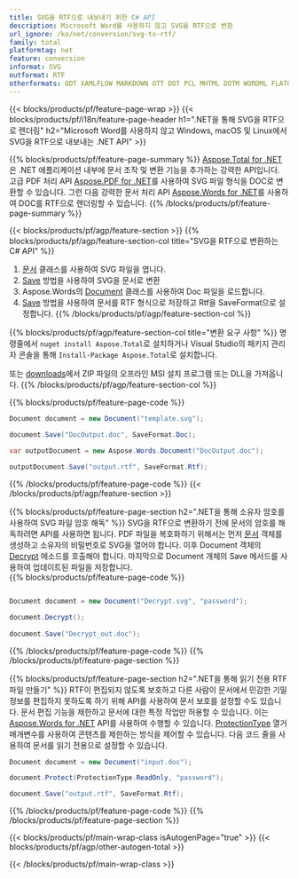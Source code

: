 ```yaml
---
title: SVG을 RTF으로 내보내기 위한 C# API
description: Microsoft Word를 사용하지 않고 SVG을 RTF으로 변환
url_ignore: /ko/net/conversion/svg-to-rtf/
family: total
platformtag: net
feature: conversion
informat: SVG
outformat: RTF
otherformats: ODT XAMLFLOW MARKDOWN OTT DOT PCL MHTML DOTM WORDML FLATOPC DOTX PS
---
```

{{< blocks/products/pf/feature-page-wrap >}}
{{< blocks/products/pf/i18n/feature-page-header h1=".NET을 통해 SVG을 RTF으로 렌더링" h2="Microsoft Word를 사용하지 않고 Windows, macOS 및 Linux에서 SVG을 RTF으로 내보내는 .NET API" >}}

{{% blocks/products/pf/feature-page-summary %}}
[Aspose.Total for .NET](https://products.aspose.com/total/net/)은 .NET 애플리케이션 내부에 문서 조작 및 변환 기능을 추가하는 강력한 API입니다. 고급 PDF 처리 API [Aspose.PDF for .NET](https://products.aspose.com/pdf/net/)를 사용하여 SVG 파일 형식을 DOC로 변환할 수 있습니다. 그런 다음 강력한 문서 처리 API [Aspose.Words for .NET](https://products.aspose.com/words/net/)를 사용하여 DOC를 RTF으로 렌더링할 수 있습니다.
{{% /blocks/products/pf/feature-page-summary  %}}

{{< blocks/products/pf/agp/feature-section >}}
{{% blocks/products/pf/agp/feature-section-col title="SVG을 RTF으로 변환하는 C# API" %}}
1. [문서](https://reference.aspose.com/pdf/net/aspose.pdf/document) 클래스를 사용하여 SVG 파일을 엽니다.
2. [Save](https://reference.aspose.com/pdf/net/aspose.pdf.document/save/methods/5) 방법을 사용하여 SVG을 문서로 변환
3. Aspose.Words의 [Document](https://reference.aspose.com/words/net/aspose.words/document) 클래스를 사용하여 Doc 파일을 로드합니다.
4. [Save](https://reference.aspose.com/words/net/aspose.words.document/save/methods/4) 방법을 사용하여 문서를 RTF 형식으로 저장하고 Rtf을 SaveFormat으로 설정합니다.
{{% /blocks/products/pf/agp/feature-section-col %}}

{{% blocks/products/pf/agp/feature-section-col title="변환 요구 사항" %}}
명령줄에서 ```nuget install Aspose.Total```로 설치하거나 Visual Studio의 패키지 관리자 콘솔을 통해 ```Install-Package Aspose.Total```로 설치합니다.

또는 [downloads](https://releases.aspose.com/total/net)에서 ZIP 파일의 오프라인 MSI 설치 프로그램 또는 DLL을 가져옵니다.
{{% /blocks/products/pf/agp/feature-section-col %}}

{{% blocks/products/pf/feature-page-code %}}

```cs
Document document = new Document("template.svg");
 
document.Save("DocOutput.doc", SaveFormat.Doc); 

var outputDocument = new Aspose.Words.Document("DocOutput.doc");

outputDocument.Save("output.rtf", SaveFormat.Rtf);   
```

{{% /blocks/products/pf/feature-page-code %}}
{{< /blocks/products/pf/agp/feature-section >}}

{{% blocks/products/pf/feature-page-section  h2=".NET을 통해 소유자 암호를 사용하여 SVG 파일 암호 해독" %}}
SVG을 RTF으로 변환하기 전에 문서의 암호를 해독하려면 API를 사용하면 됩니다. PDF 파일을 복호화하기 위해서는 먼저 [문서](https://reference.aspose.com/pdf/net/aspose.pdf/document) 객체를 생성하고 소유자의 비밀번호로 SVG을 열어야 합니다. 이후 Document 객체의 [Decrypt](https://reference.aspose.com/pdf/net/aspose.pdf/document/methods/decrypt) 메소드를 호출해야 합니다. 마지막으로 Document 개체의 Save 메서드를 사용하여 업데이트된 파일을 저장합니다.  
{{% blocks/products/pf/feature-page-code %}}
```cs

Document document = new Document("Decrypt.svg", "password");

document.Decrypt();
 
document.Save("Decrypt_out.doc");
```

{{% /blocks/products/pf/feature-page-code  %}}
{{% /blocks/products/pf/feature-page-section %}}

{{% blocks/products/pf/feature-page-section  h2=".NET을 통해 읽기 전용 RTF 파일 만들기" %}}
RTF이 편집되지 않도록 보호하고 다른 사람이 문서에서 민감한 기밀 정보를 편집하지 못하도록 하기 위해 API를 사용하여 문서 보호를 설정할 수도 있습니다. 문서 편집 기능을 제한하고 문서에 대한 특정 작업만 허용할 수 있습니다. 이는 [Aspose.Words for .NET](https://products.aspose.com/words/net/) API를 사용하여 수행할 수 있습니다. [ProtectionType](https://reference.aspose.com/words/net/aspose.words/protectiontype) 열거 매개변수를 사용하여 콘텐츠를 제한하는 방식을 제어할 수 있습니다. 다음 코드 줄을 사용하여 문서를 읽기 전용으로 설정할 수 있습니다. 
```cs
Document document = new Document("input.doc");

document.Protect(ProtectionType.ReadOnly, "password");

document.Save("output.rtf", SaveFormat.Rtf);    
```

{{% /blocks/products/pf/feature-page-code  %}}
{{% /blocks/products/pf/feature-page-section %}}

{{< blocks/products/pf/main-wrap-class isAutogenPage="true" >}}
{{< blocks/products/pf/agp/other-autogen-total >}}


{{< /blocks/products/pf/main-wrap-class >}}